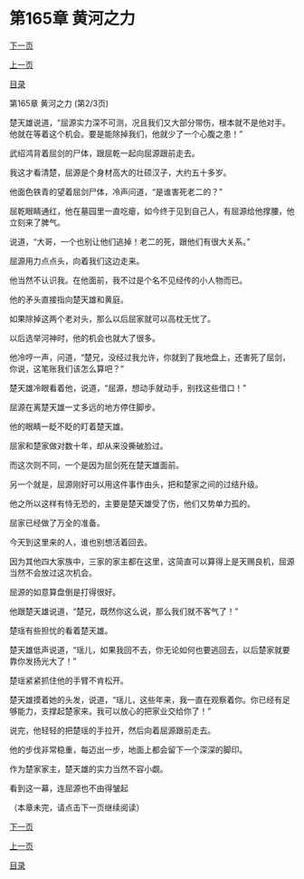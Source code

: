 <h1>第165章    黄河之力</h1>
            <div><p><a href="./494_%E7%AC%AC165%E7%AB%A0_%E9%BB%84%E6%B2%B3%E4%B9%8B%E5%8A%9B.md">下一页</a></p><p><a href="./492_%E7%AC%AC165%E7%AB%A0_%E9%BB%84%E6%B2%B3%E4%B9%8B%E5%8A%9B.md">上一页</a></p><p><a href="../">目录</a></p></div>
            <div><p>第165章    黄河之力 (第2/3页)</p><p>楚天雄说道，“屈源实力深不可测，况且我们又大部分带伤，根本就不是他对手。他就在等着这个机会。要是能除掉我们，他就少了一个心腹之患！”</p><p>武绍鸿背着屈剑的尸体，跟屈乾一起向屈源跟前走去。</p><p>我这才看清楚，屈源是个身材高大的壮硕汉子，大约五十多岁。</p><p>他面色铁青的望着屈剑尸体，冷声问道，“是谁害死老二的？”</p><p>屈乾眼睛通红，他在墓园里一直吃瘪，如今终于见到自己人，有屈源给他撑腰，他立刻来了脾气。</p><p>说道，“大哥，一个也别让他们逃掉！老二的死，跟他们有很大关系。”</p><p>屈源用力点点头，向着我们这边走来。</p><p>他当然不认识我。在他面前，我不过是个名不见经传的小人物而已。</p><p>他的矛头直接指向楚天雄和黄庭。</p><p>如果除掉这两个老对头，那么以后屈家就可以高枕无忧了。</p><p>以后选举河神时，他的机会也就大了很多。</p><p>他冷哼一声，问道，“楚兄，没经过我允许，你就到了我地盘上，还害死了屈剑，你说，这笔账我们该怎么算吧？”</p><p>楚天雄冷眼看着他，说道，“屈源，想动手就动手，别找这些借口！”</p><p>屈源在离楚天雄一丈多远的地方停住脚步。</p><p>他的眼睛一眨不眨的盯着楚天雄。</p><p>屈家和楚家做对数十年，却从来没撕破脸过。</p><p>而这次则不同，一个是因为屈剑死在楚天雄面前。</p><p>另一个就是，屈源刚好可以用这件事作由头，把和楚家之间的过结升级。</p><p>他之所以这样有恃无恐的，主要是楚天雄受了伤，他们又势单力孤的。</p><p>屈家已经做了万全的准备。</p><p>今天到这里来的人，谁也别想活着回去。</p><p>因为其他四大家族中，三家的家主都在这里，这简直可以算得上是天赐良机，屈源当然不会放过这次机会。</p><p>屈源的如意算盘倒是打得很好。</p><p>他跟楚天雄说道，“楚兄，既然你这么说，那么我们就不客气了！”</p><p>楚瑶有些担忧的看着楚天雄。</p><p>楚天雄低声说道，“瑶儿，如果我回不去，你无论如何也要逃回去，以后楚家就要靠你发扬光大了！”</p><p>楚瑶紧紧抓住他的手臂不肯松开。</p><p>楚天雄摸着她的头发，说道，“瑶儿，这些年来，我一直在观察着你。你已经有足够能力，支撑起楚家来。我可以放心的把家业交给你了！”</p><p>说完，他轻轻的把楚瑶的手拉开，然后向着屈源跟前走去。</p><p>他的步伐非常稳重，每迈出一步，地面上都会留下一个深深的脚印。</p><p>作为楚家家主，楚天雄的实力当然不容小觑。</p><p>看到这一幕，连屈源也不由得皱起</p><p>（本章未完，请点击下一页继续阅读）</p></div>
            <div><p><a href="./494_%E7%AC%AC165%E7%AB%A0_%E9%BB%84%E6%B2%B3%E4%B9%8B%E5%8A%9B.md">下一页</a></p><p><a href="./492_%E7%AC%AC165%E7%AB%A0_%E9%BB%84%E6%B2%B3%E4%B9%8B%E5%8A%9B.md">上一页</a></p><p><a href="../">目录</a></p></div>